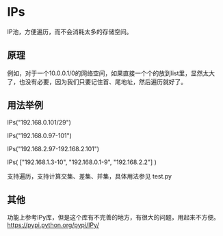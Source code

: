 # IPs
IP池，方便遍历，而不会消耗太多的存储空间。

## 原理
例如，对于一个10.0.0.1/0的网络空间，如果直接一个个的放到list里，显然太大了，也没有必要，因为我们只要记住首、尾地址，然后遍历就好了。

## 用法举例
IPs("192.168.0.101/29")

IPs("192.168.0.97-101")

IPs("192.168.2.97-192.168.2.101")

IPs( ["192.168.1.3-10", "192.168.0.1-9", "192.168.2.2"] )

支持遍历，支持计算交集、差集、并集，具体用法参见 test.py

## 其他
功能上参考IPy库，但是这个库有不完善的地方，有很大的问题，用起来不方便。
https://pypi.python.org/pypi/IPy/

